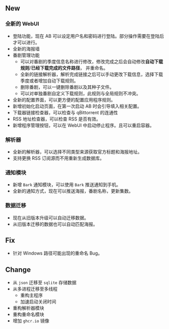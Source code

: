 ## New

### 全新的 WebUI

- 登陆功能，现在 AB 可以设定用户名和密码进行登陆。部分操作需要在登陆后才可以进行。
- 全新的海报墙
- 番剧管理功能
  - 可以对番剧的季度信息名称进行修改，修改完成之后会自动修改**自动下载规则**/**已经下载完成的文件路径**， 并重命名。
  - 全新的链接解析器，解析完成链接之后可以手动更改下载信息，选择下载季度或者增加自动下载规则。
  - 删除番剧，可以一键删除番剧以及其种子文件。
  - 可以对单独番剧自定义下载规则，此规则与全局规则不冲突。
- 全新的配置界面，可以更方便的配置应用程序规则。
- 新增初始化启动页面，在第一次启动 AB 时会引导填入相关配置。
- 下载器链接检查器，可以检查与 qBittorrent 的连通性
- RSS 地址检查器，可以检查 RSS 是否有效。
- 新增程序管理按钮，可以在 WebUI 中启动停止程序。且可以重启容器。

### 解析器

- 全新的解析器，可以选择不同类型来源获取官方标题和海报地址。
- 支持更换 RSS 订阅源而不用重新生成数据库。

### 通知模块

- 新增 `Bark` 通知模块，可以使用 `Bark` 推送通知到手机。
- 全新的通知方式，现在可以推送海报，番剧名称，更新集数。

### 数据迁移

- 现在从旧版本升级可以自动迁移数据。
- 从旧版本迁移的数据也可以自动匹配海报。

## Fix

- 针对 Windows 路径可能出现的重命名 Bug。

## Change

- 从 `json` 迁移至 `sqlite` 存储数据
- 从多进程迁移至多线程
  - 重构主程序
  - 加速启动关闭时间
- 重构解析器模块
- 重构重命名模块
- 增加 `ghcr.io` 镜像